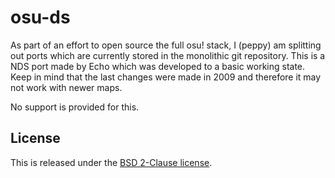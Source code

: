 # osu-ds

As part of an effort to open source the full osu! stack, I (peppy) am splitting out ports which are currently stored in the monolithic git repository. This is a NDS port made by Echo which was developed to a basic working state. Keep in mind that the last changes were made in 2009 and therefore it may not work with newer maps.

No support is provided for this.

## License

This is released under the [BSD 2-Clause license](LICENSE).
